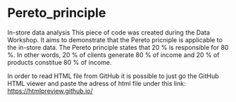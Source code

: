 # Pereto_principle
In-store data analysis
This piece of code was created during the Data Workshop. It aims to demonstrate that the Pereto pricniple is applicable to the in-store data. 
The Pereto principle states that 20 % is responsible for 80 %. In other words, 20 % of clients generate 80 % of income and 20 % of products constitue 80 % of income.

In order to read HTML file from GitHub it is possible to just go the GitHub HTML viewer and paste the adress of html file under this link:
https://htmlpreview.github.io/
